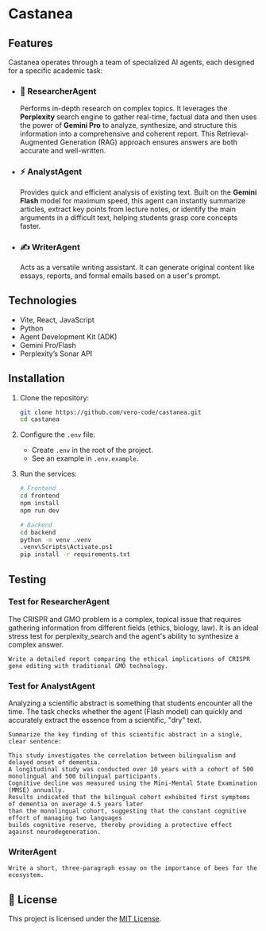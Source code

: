 # Castanea

## Features

Castanea operates through a team of specialized AI agents, each designed for a specific academic task:

-   ### 🧠 ResearcherAgent
    
    Performs in-depth research on complex topics. It leverages the **Perplexity** search engine to gather real-time, factual data and then uses the power of **Gemini Pro** to analyze, synthesize, and structure this information into a comprehensive and coherent report. This Retrieval-Augmented Generation (RAG) approach ensures answers are both accurate and well-written.
    
-   ### ⚡ AnalystAgent
    
    Provides quick and efficient analysis of existing text. Built on the **Gemini Flash** model for maximum speed, this agent can instantly summarize articles, extract key points from lecture notes, or identify the main arguments in a difficult text, helping students grasp core concepts faster.
    
-   ### ✍️ WriterAgent
    
    Acts as a versatile writing assistant. It can generate original content like essays, reports, and formal emails based on a user's prompt.

## Technologies

- Vite, React, JavaScript
- Python
- Agent Development Kit (ADK)
- Gemini Pro/Flash
- Perplexity’s Sonar API

## Installation

1. Clone the repository:

	```bash
	git clone https://github.com/vero-code/castanea.git
	cd castanea
	```
2. Configure the `.env` file:

	- Create `.env` in the root of the project.
	- See an example in `.env.example`.

3. Run the services:

	```bash
	# Frontend
	cd frontend
	npm install
	npm run dev
	```
 
	```bash
	# Backend
	cd backend
	python -m venv .venv
	.venv\Scripts\Activate.ps1
	pip install -r requirements.txt
	```

## Testing

### Test for ResearcherAgent  

The CRISPR and GMO problem is a complex, topical issue that requires gathering information from different fields (ethics, biology, law).
It is an ideal stress test for perplexity_search and the agent's ability to synthesize a complex answer.

```
Write a detailed report comparing the ethical implications of CRISPR gene editing with traditional GMO technology.
```

### Test for AnalystAgent

Analyzing a scientific abstract is something that students encounter all the time. 
The task checks whether the agent (Flash model) can quickly and accurately extract the essence from a scientific, "dry" text.

```
Summarize the key finding of this scientific abstract in a single, clear sentence:

This study investigates the correlation between bilingualism and delayed onset of dementia. 
A longitudinal study was conducted over 10 years with a cohort of 500 monolingual and 500 bilingual participants. 
Cognitive decline was measured using the Mini-Mental State Examination (MMSE) annually. 
Results indicated that the bilingual cohort exhibited first symptoms of dementia on average 4.5 years later 
than the monolingual cohort, suggesting that the constant cognitive effort of managing two languages 
builds cognitive reserve, thereby providing a protective effect against neurodegeneration.
```

### WriterAgent  
```
Write a short, three-paragraph essay on the importance of bees for the ecosystem.
```

## 📜 License

This project is licensed under the [MIT License](LICENSE).